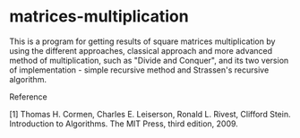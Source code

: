 # matrices-multiplication
This is a program for getting results of square matrices multiplication by using the different approaches, classical approach and more advanced method of multiplication, such as "Divide and Conquer", and its two version of implementation - simple recursive method and Strassen's recursive algorithm.

Reference

[1] Thomas H. Cormen, Charles E. Leiserson, Ronald L. Rivest, Clifford Stein. Introduction to Algorithms. The MIT Press, third edition, 2009.
